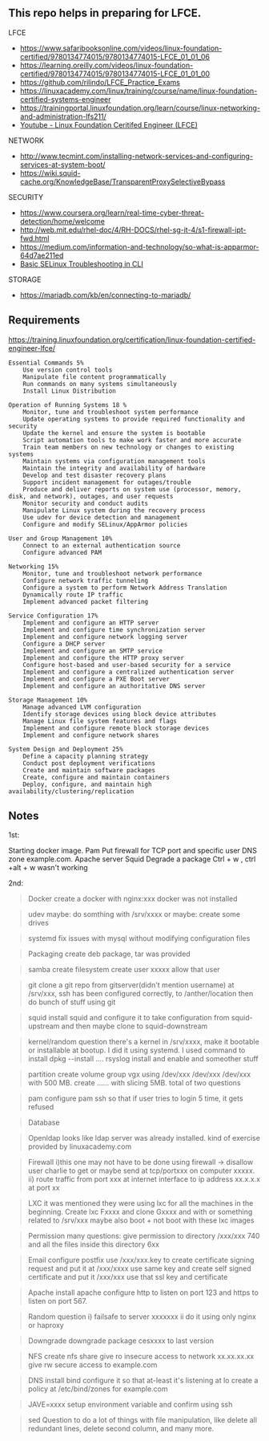 ## This repo helps in preparing for LFCE.

LFCE
- https://www.safaribooksonline.com/videos/linux-foundation-certified/9780134774015/9780134774015-LFCE_01_01_06
- https://learning.oreilly.com/videos/linux-foundation-certified/9780134774015/9780134774015-LFCE_01_01_00
- https://github.com/rilindo/LFCE_Practice_Exams
- https://linuxacademy.com/linux/training/course/name/linux-foundation-certified-systems-engineer
- https://trainingportal.linuxfoundation.org/learn/course/linux-networking-and-administration-lfs211/
- [Youtube - Linux Foundation Ceritifed Engineer (LFCE)](https://www.youtube.com/watch?v=D0Xob4DGbFQ)

NETWORK
- http://www.tecmint.com/installing-network-services-and-configuring-services-at-system-boot/
- https://wiki.squid-cache.org/KnowledgeBase/TransparentProxySelectiveBypass

SECURITY
- https://www.coursera.org/learn/real-time-cyber-threat-detection/home/welcome
- http://web.mit.edu/rhel-doc/4/RH-DOCS/rhel-sg-it-4/s1-firewall-ipt-fwd.html
- https://medium.com/information-and-technology/so-what-is-apparmor-64d7ae211ed
- [ Basic SELinux Troubleshooting in CLI ](https://access.redhat.com/articles/2191331)

STORAGE
- https://mariadb.com/kb/en/connecting-to-mariadb/


## Requirements
https://training.linuxfoundation.org/certification/linux-foundation-certified-engineer-lfce/

    Essential Commands 5%
        Use version control tools
        Manipulate file content programmatically
        Run commands on many systems simultaneously
        Install Linux Distribution

    Operation of Running Systems 18 %
        Monitor, tune and troubleshoot system performance
        Update operating systems to provide required functionality and security
        Update the kernel and ensure the system is bootable
        Script automation tools to make work faster and more accurate
        Train team members on new technology or changes to existing systems
        Maintain systems via configuration management tools
        Maintain the integrity and availability of hardware
        Develop and test disaster recovery plans
        Support incident management for outages/trouble
        Produce and deliver reports on system use (processor, memory, disk, and network), outages, and user requests
        Monitor security and conduct audits
        Manipulate Linux system during the recovery process
        Use udev for device detection and management
        Configure and modify SELinux/AppArmor policies

    User and Group Management 10%
        Connect to an external authentication source
        Configure advanced PAM

    Networking 15%
        Monitor, tune and troubleshoot network performance
        Configure network traffic tunneling
        Configure a system to perform Network Address Translation
        Dynamically route IP traffic
        Implement advanced packet filtering

    Service Configuration 17%
        Implement and configure an HTTP server
        Implement and configure time synchronization server
        Implement and configure network logging server
        Configure a DHCP server
        Implement and configure an SMTP service
        Implement and configure the HTTP proxy server
        Configure host-based and user-based security for a service
        Implement and configure a centralized authentication server
        Implement and configure a PXE Boot server
        Implement and configure an authoritative DNS server

    Storage Management 10%
        Manage advanced LVM configuration
        Identify storage devices using block device attributes
        Manage Linux file system features and flags
        Implement and configure remote block storage devices
        Implement and configure network shares

    System Design and Deployment 25%
        Define a capacity planning strategy
        Conduct post deployment verifications
        Create and maintain software packages
        Create, configure and maintain containers
        Deploy, configure, and maintain high availability/clustering/replication


## Notes
1st: 

Starting docker image.
Pam
Put firewall for TCP port and specific user
DNS zone example.com.
Apache server
Squid
Degrade a package
Ctrl + w , ctrl +alt + w wasn't working 

2nd: 

>Docker
create a docker with nginx:xxx 
docker was not installed

>udev
maybe: do somthing with /srv/xxxx
or maybe: create some drives

>systemd
fix issues with mysql without modifying configuration files

>Packaging
create deb package, tar was provided 

>samba
create filesystem 
create user xxxxx
allow that user

>git
clone a git repo from gitserver(didn't mention username) at /srv/xxx, ssh has been configured correctly, to /anther/location
then do bunch of stuff using git

>squid
install squid and configure it to take configuration from squid-upstream and then maybe clone to squid-downstream

>kernel/random question
there's a kernel in /srv/xxxx, make it bootable or installable at bootup. I did it using systemd. I used command to install dpkg --install ....
>rsyslog
install and enable and someother stuff

>partition
create volume group vgx using /dev/xxx /dev/xxx /dev/xxx with 500 MB. 
create ...... with slicing 5MB. 
total of two questions

>pam
configure pam ssh so that if user tries to login 5 time, it gets refused

>Database

>Openldap
looks like ldap server was already installed. kind of exercise provided by linuxacademy.com

>Firewall
i)this one may not have to be done using firewall -> disallow user charlie to get or maybe send at tcp/portxxx on computer xxxxx. 
ii) route traffic from port xxx at internet interface to ip address xx.x.x.x at port xx 

>LXC
it was mentioned they were using lxc for all the machines in the beginning. Create lxc Fxxxx and clone Gxxxx and with or something related to /srv/xxx
maybe also boot + not boot with these lxc images

>Permission
many questions: give permission to directory /xxx/xxx 740 and all the files inside this directory 6xx

>Email
configure postfix
use /xxx/xxx.key to create certificate signing request and put it at /xxx/xxxx
use same key and create self signed certificate and put it /xxx/xxx
use that ssl key and certificate

>Apache
install apache
configure http to listen on port 123 and https to listen on port 567.

>Random question
i) failsafe to server xxxxxxx
ii do it using only nginx or haproxy

>Downgrade 
downgrade package cesxxxx to last version

>NFS
create nfs share 
give ro insecure access to network xx.xx.xx.xx
give rw secure access to example.com

>DNS
install bind
configure it so that at-least it's listening at lo 
create a policy at /etc/bind/zones for example.com

>JAVE=xxxx
setup environment variable and confirm using ssh

>sed
Question to do a lot of things with file manipulation, like delete all redundant lines, delete second column, and many more. 
